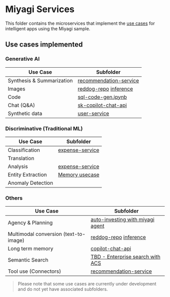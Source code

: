 # Miyagi Services

This folder contains the microservices that implement the [use cases](https://iappwksp.com/wksp/05-use-cases/) for intelligent apps using the Miyagi sample. 

## Use cases implemented

### Generative AI 

| Use Case | Subfolder |
|----------|-----------|
| Synthesis & Summarization | [recommendation-service](./recommendation-service/dotnet/) |
| Images | [reddog-repo](https://github.com/Azure/reddog-solutions) [inference](https://huggingface.co/thegovind/reddogpillmodel512) |
| Code | [sql-code-gen.ipynb](../sandbox/usecases/sql-code-gen.ipynb) |
| Chat (Q&A) | [sk-copilot-chat-api](../services/sk-copilot-chat-api/) |
| Synthetic data | [user-service](./user-service/java/) |

### Discriminative (Traditional ML)

| Use Case | Subfolder |
|----------|-----------|
| Classification | [expense-service](./expense-service/python/) |
| Translation | |
| Analysis | [expense-service](./expense-service/python/) |
| Entity Extraction |[Memory usecase](../sandbox/experiments/langchain/Memory_Usecases.ipynb) |
| Anomaly Detection | |

### Others 

| Use Case | Subfolder |
|----------|-----------|
| Agency & Planning | [auto-investing with miyagi agent](../sandbox/usecases/auto-invest-agency-planning.ipynb) |
| Multimodal conversion (text-to-image) | [reddog-repo](https://github.com/Azure/reddog-solutions) [inference](https://huggingface.co/thegovind/reddogpillmodel512) |
| Long term memory | [copilot-chat-api](./sk-copilot-chat-api/dotnet/) |
| Semantic Search |[TBD - Enterprise search with ACS](#) |
| Tool use (Connectors) | [recommendation-service](./recommendation-service/dotnet/) |

> Please note that some use cases are currently under development and do not yet have associated subfolders.
